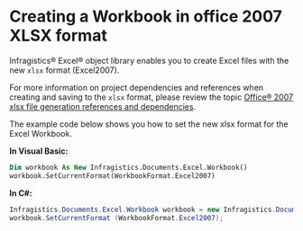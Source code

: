 ﻿<!--
|metadata|
{
    "fileName": "excelengine-creating-a-workbook-in-office-2007-xlsx-format",
    "controlName": "Infragistics Excel Library",
    "tags": ["Getting Started"]
}
|metadata|
-->

# Creating a Workbook in office 2007 XLSX format

Infragistics® Excel® object library enables you to create Excel files with the new `xlsx` format (Excel2007).

For more information on project dependencies and references when creating and saving to the `xlsx` format, please review the topic [Office® 2007 xlsx file generation references and dependencies](ExcelEngine-Office-2007-XLSX-file-generation-references-and-dependencies.html "office 2007 xlsx file generation references and dependencies").

The example code below shows you how to set the new xlsx format for the Excel Workbook.

**In Visual Basic:**


```vb
Dim workbook As New Infragistics.Documents.Excel.Workbook()
workbook.SetCurrentFormat(WorkbookFormat.Excel2007)
```

**In C#:**


```csharp
Infragistics.Documents.Excel.Workbook workbook = new Infragistics.Documents.Excel.Workbook ();
workbook.SetCurrentFormat (WorkbookFormat.Excel2007);
```

